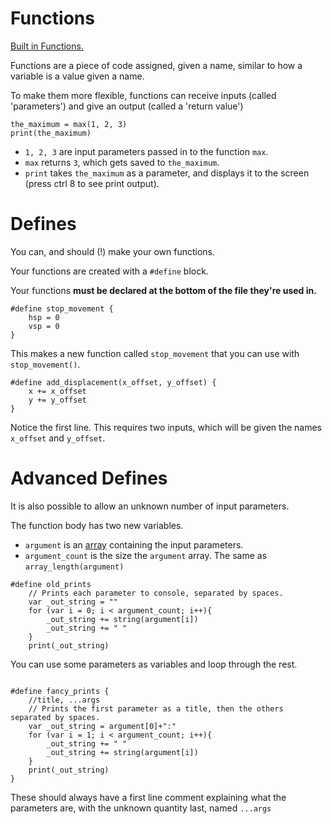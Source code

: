 # Functions

[Built in Functions.](https://rivalsofaether.com/functions/)

Functions are a piece of code assigned, given a name, similar to how a variable is a value given a name.

To make them more flexible, functions can receive inputs (called 'parameters') and give an output (called a 'return
value')

```gml
the_maximum = max(1, 2, 3)
print(the_maximum)
```

- `1, 2, 3` are input parameters passed in to the function `max`.
- `max` returns `3`, which gets saved to `the_maximum`.
- `print` takes `the_maximum` as a parameter, and displays it to the screen (press ctrl 8 to see print output).

# Defines

You can, and should (!) make your own functions.

Your functions are created with a `#define` block.

Your functions **must be declared at the bottom of the file they're used in.**

```gml
#define stop_movement {
    hsp = 0
    vsp = 0
}
```

This makes a new function called `stop_movement` that you can use with `stop_movement()`.

```gml
#define add_displacement(x_offset, y_offset) {
    x += x_offset
    y += y_offset
}
```

Notice the first line. This requires two inputs, which will be given the names `x_offset` and `y_offset`.

# Advanced Defines

It is also possible to allow an unknown number of input parameters.

The function body has two new variables.

- `argument` is an [array](data_structures.md#array) containing the input parameters.
- `argument_count` is the size the `argument` array. The same as `array_length(argument)`

```gml
#define old_prints
    // Prints each parameter to console, separated by spaces.
    var _out_string = ""
    for (var i = 0; i < argument_count; i++){
        _out_string += string(argument[i])
        _out_string += " "
    }
    print(_out_string)
```

You can use some parameters as variables and loop through the rest.

```gml

#define fancy_prints {
    //title, ...args
    // Prints the first parameter as a title, then the others separated by spaces.
    var _out_string = argument[0]+":" 
    for (var i = 1; i < argument_count; i++){
        _out_string += " "
        _out_string += string(argument[i])
    }
    print(_out_string)
}
```

These should always have a first line comment explaining what the parameters are, with the unknown quantity last,
named `...args`